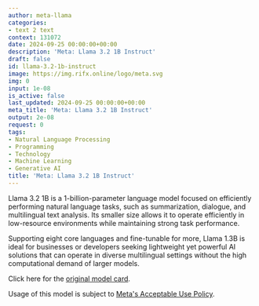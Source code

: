 ```yaml
---
author: meta-llama
categories:
- text 2 text
context: 131072
date: 2024-09-25 00:00:00+00:00
description: 'Meta: Llama 3.2 1B Instruct'
draft: false
id: llama-3.2-1b-instruct
image: https://img.rifx.online/logo/meta.svg
img: 0
input: 1e-08
is_active: false
last_updated: 2024-09-25 00:00:00+00:00
meta_title: 'Meta: Llama 3.2 1B Instruct'
output: 2e-08
request: 0
tags:
- Natural Language Processing
- Programming
- Technology
- Machine Learning
- Generative AI
title: 'Meta: Llama 3.2 1B Instruct'
---
```
















Llama 3.2 1B is a 1-billion-parameter language model focused on efficiently performing natural language tasks, such as summarization, dialogue, and multilingual text analysis. Its smaller size allows it to operate efficiently in low-resource environments while maintaining strong task performance.

Supporting eight core languages and fine-tunable for more, Llama 1.3B is ideal for businesses or developers seeking lightweight yet powerful AI solutions that can operate in diverse multilingual settings without the high computational demand of larger models.

Click here for the [original model card](https://github.com/meta-llama/llama-models/blob/main/models/llama3_2/MODEL_CARD.md).

Usage of this model is subject to [Meta's Acceptable Use Policy](https://www.llama.com/llama3/use-policy/).

